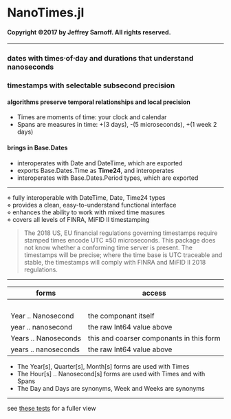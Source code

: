 # NanoTimes.jl
#### Copyright &copy;2017 by Jeffrey Sarnoff.  All rights reserved.
----------
### dates with times&sdot;of&sdot;day and durations that understand nanoseconds
### timestamps with selectable subsecond precision
#### algorithms preserve temporal relationships and local precision

- Times are moments of time: your clock and calendar
- Spans are measures in time: +(3 days), -(5 microseconds), +(1 week 2 days)

#### brings in Base.Dates

- interoperates with Date and DateTime, which are exported
- exports Base.Dates.Time as **Time24**, and interoperates
- interoperates with Base.Dates.Period types, which are exported

----

   &diamond; fully interoperable with DateTime, Date, Time24 types    
   &diamond; provides a clean, easy-to-understand functional interface    
   &diamond; enhances the ability to work with mixed time masures   
   &diamond; covers all levels of FINRA, MiFID II timestamping
   
>  The 2018 US, EU financial regulations governing timestamps require stamped times encode UTC ±50 microseconds.
This package does not know whether a conforming time server is present.  The timestamps will be precise; where the time base is UTC traceable and stable,  the timestamps will comply with FINRA and MiFID II 2018 regulations.

-------

| forms | access |
|------|-----|
| &nbsp; | &nbsp; |
| Year .. Nanosecond | the componant itself |
| year .. nanosecond | the raw Int64 value above |
| Years .. Nanoseconds | this and coarser componants in this form |
| years .. nanoseconds | the raw Int64 value above |

- The Year[s], Quarter[s], Month[s] forms are used with Times
- The Hour[s] .. Nanosecond[s] forms are used with Times and with Spans
- The Day and Days are synonyms, Week and Weeks are synonyms

----------

see [these tests](https://github.com/JeffreySarnoff/Nanosecs.jl/blob/master/test/runtests.jl) for a fuller view

